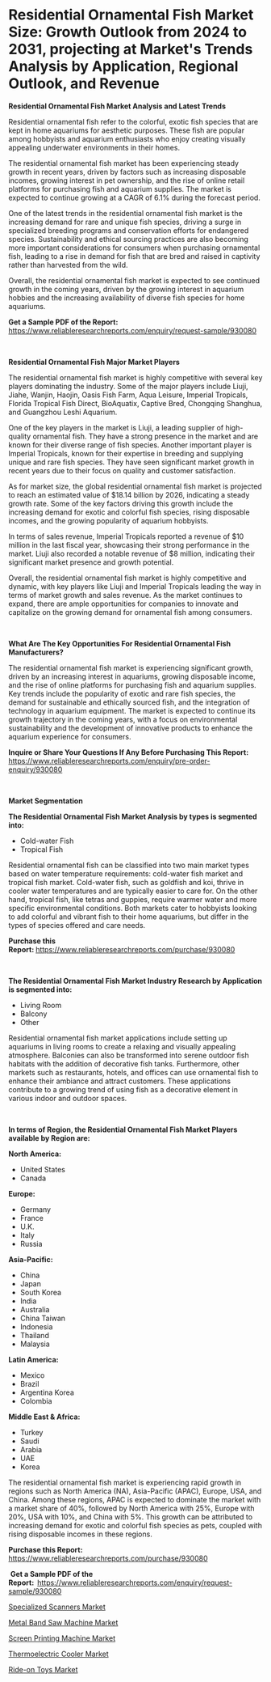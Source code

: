 <p><h1>Residential Ornamental Fish Market Size: Growth Outlook from 2024 to 2031, projecting at Market's Trends Analysis by Application, Regional Outlook, and Revenue</h1></p><p><strong>Residential Ornamental Fish Market Analysis and Latest Trends</strong></p>
<p><p>Residential ornamental fish refer to the colorful, exotic fish species that are kept in home aquariums for aesthetic purposes. These fish are popular among hobbyists and aquarium enthusiasts who enjoy creating visually appealing underwater environments in their homes.</p><p>The residential ornamental fish market has been experiencing steady growth in recent years, driven by factors such as increasing disposable incomes, growing interest in pet ownership, and the rise of online retail platforms for purchasing fish and aquarium supplies. The market is expected to continue growing at a CAGR of 6.1% during the forecast period.</p><p>One of the latest trends in the residential ornamental fish market is the increasing demand for rare and unique fish species, driving a surge in specialized breeding programs and conservation efforts for endangered species. Sustainability and ethical sourcing practices are also becoming more important considerations for consumers when purchasing ornamental fish, leading to a rise in demand for fish that are bred and raised in captivity rather than harvested from the wild.</p><p>Overall, the residential ornamental fish market is expected to see continued growth in the coming years, driven by the growing interest in aquarium hobbies and the increasing availability of diverse fish species for home aquariums.</p></p>
<p><strong>Get a Sample PDF of the Report:&nbsp;</strong> <a href="https://www.reliableresearchreports.com/enquiry/request-sample/930080">https://www.reliableresearchreports.com/enquiry/request-sample/930080</a></p>
<p>&nbsp;</p>
<p><strong>Residential Ornamental Fish Major Market Players</strong></p>
<p><p>The residential ornamental fish market is highly competitive with several key players dominating the industry. Some of the major players include Liuji, Jiahe, Wanjin, Haojin, Oasis Fish Farm, Aqua Leisure, Imperial Tropicals, Florida Tropical Fish Direct, BioAquatix, Captive Bred, Chongqing Shanghua, and Guangzhou Leshi Aquarium.</p><p>One of the key players in the market is Liuji, a leading supplier of high-quality ornamental fish. They have a strong presence in the market and are known for their diverse range of fish species. Another important player is Imperial Tropicals, known for their expertise in breeding and supplying unique and rare fish species. They have seen significant market growth in recent years due to their focus on quality and customer satisfaction.</p><p>As for market size, the global residential ornamental fish market is projected to reach an estimated value of $18.14 billion by 2026, indicating a steady growth rate. Some of the key factors driving this growth include the increasing demand for exotic and colorful fish species, rising disposable incomes, and the growing popularity of aquarium hobbyists.</p><p>In terms of sales revenue, Imperial Tropicals reported a revenue of $10 million in the last fiscal year, showcasing their strong performance in the market. Liuji also recorded a notable revenue of $8 million, indicating their significant market presence and growth potential.</p><p>Overall, the residential ornamental fish market is highly competitive and dynamic, with key players like Liuji and Imperial Tropicals leading the way in terms of market growth and sales revenue. As the market continues to expand, there are ample opportunities for companies to innovate and capitalize on the growing demand for ornamental fish among consumers.</p></p>
<p>&nbsp;</p>
<p><strong>What Are The Key Opportunities For Residential Ornamental Fish Manufacturers?</strong></p>
<p><p>The residential ornamental fish market is experiencing significant growth, driven by an increasing interest in aquariums, growing disposable income, and the rise of online platforms for purchasing fish and aquarium supplies. Key trends include the popularity of exotic and rare fish species, the demand for sustainable and ethically sourced fish, and the integration of technology in aquarium equipment. The market is expected to continue its growth trajectory in the coming years, with a focus on environmental sustainability and the development of innovative products to enhance the aquarium experience for consumers.</p></p>
<p><strong>Inquire or Share Your Questions If Any Before Purchasing This Report:</strong> <a href="https://www.reliableresearchreports.com/enquiry/pre-order-enquiry/930080">https://www.reliableresearchreports.com/enquiry/pre-order-enquiry/930080</a></p>
<p>&nbsp;</p>
<p><strong>Market Segmentation</strong></p>
<p><strong>The Residential Ornamental Fish Market Analysis by types is segmented into:</strong></p>
<p><ul><li>Cold-water Fish</li><li>Tropical Fish</li></ul></p>
<p><p>Residential ornamental fish can be classified into two main market types based on water temperature requirements: cold-water fish market and tropical fish market. Cold-water fish, such as goldfish and koi, thrive in cooler water temperatures and are typically easier to care for. On the other hand, tropical fish, like tetras and guppies, require warmer water and more specific environmental conditions. Both markets cater to hobbyists looking to add colorful and vibrant fish to their home aquariums, but differ in the types of species offered and care needs.</p></p>
<p><strong>Purchase this Report:&nbsp;</strong><a href="https://www.reliableresearchreports.com/purchase/930080">https://www.reliableresearchreports.com/purchase/930080</a></p>
<p>&nbsp;</p>
<p><strong>The Residential Ornamental Fish Market Industry Research by Application is segmented into:</strong></p>
<p><ul><li>Living Room</li><li>Balcony</li><li>Other</li></ul></p>
<p><p>Residential ornamental fish market applications include setting up aquariums in living rooms to create a relaxing and visually appealing atmosphere. Balconies can also be transformed into serene outdoor fish habitats with the addition of decorative fish tanks. Furthermore, other markets such as restaurants, hotels, and offices can use ornamental fish to enhance their ambiance and attract customers. These applications contribute to a growing trend of using fish as a decorative element in various indoor and outdoor spaces.</p></p>
<p>&nbsp;</p>
<p><strong>In terms of Region, the Residential Ornamental Fish Market Players available by Region are:</strong></p>
<p>
    <p> <strong> North America: </strong>
        <ul>
            <li>United States</li>
            <li>Canada</li>
        </ul>
        </p> 
    <p> <strong> Europe: </strong>
        <ul>
            <li>Germany</li>
            <li>France</li>
            <li>U.K.</li>
            <li>Italy</li>
            <li>Russia</li>
        </ul>
        </p> 
    <p> <strong> Asia-Pacific: </strong>
        <ul>
            <li>China</li>
            <li>Japan</li>
            <li>South Korea</li>
            <li>India</li>
            <li>Australia</li>
            <li>China Taiwan</li>
            <li>Indonesia</li>
            <li>Thailand</li>
            <li>Malaysia</li>
        </ul>
        </p> 
    <p> <strong> Latin America: </strong>
        <ul>
            <li>Mexico</li>
            <li>Brazil</li>
            <li>Argentina Korea</li>
            <li>Colombia</li>
        </ul>
        </p> 
    <p> <strong> Middle East & Africa: </strong>
        <ul>
            <li>Turkey</li>
            <li>Saudi</li>
            <li>Arabia</li>
            <li>UAE</li>
            <li>Korea</li>
        </ul>
    </p>
    </p>
<p><p>The residential ornamental fish market is experiencing rapid growth in regions such as North America (NA), Asia-Pacific (APAC), Europe, USA, and China. Among these regions, APAC is expected to dominate the market with a market share of 40%, followed by North America with 25%, Europe with 20%, USA with 10%, and China with 5%. This growth can be attributed to increasing demand for exotic and colorful fish species as pets, coupled with rising disposable incomes in these regions.</p></p>
<p><strong>Purchase this Report: </strong><a href="https://www.reliableresearchreports.com/purchase/930080">https://www.reliableresearchreports.com/purchase/930080</a></p>
<p>&nbsp;<strong>Get a Sample PDF of the Report:&nbsp;&nbsp;</strong><a href="https://www.reliableresearchreports.com/enquiry/request-sample/930080">https://www.reliableresearchreports.com/enquiry/request-sample/930080</a></p>
<p><strong></strong></p>
<p><p><a href="https://github.com/lataunyatinikmelvin59ilbd0dv/Market-Research-Report-List-1/blob/main/specialized-scanners-market.md">Specialized Scanners Market</a></p><p><a href="https://medium.com/p/a5aea6fd1616/edit">Metal Band Saw Machine Market</a></p><p><a href="https://medium.com/p/2ebebbc4acc8/edit">Screen Printing Machine Market</a></p><p><a href="https://medium.com/p/e9afb7cbbad8/edit">Thermoelectric Cooler Market</a></p><p><a href="https://github.com/JameTravis/Market-Research-Report-List-3/blob/main/ride-on-toys-market.md">Ride-on Toys Market</a></p></p>